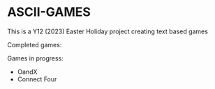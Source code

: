 # ASCII-GAMES
This is a Y12 (2023) Easter Holiday project creating text based games

Completed games:


Games in progress:
- OandX
- Connect Four